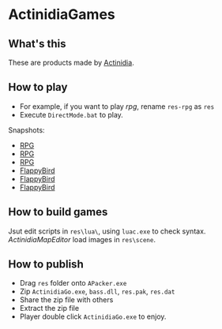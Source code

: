 # ActinidiaGames

## What's this

These are products made by [Actinidia](https://github.com/mooction/Actinidia).

## How to play

* For example, if you want to play *rpg*, rename `res-rpg` as `res` 
* Execute `DirectMode.bat` to play.

Snapshots:
* [RPG](http://7nas1f.com1.z0.glb.clouddn.com/actinidia_prev1.png)
* [RPG](http://7nas1f.com1.z0.glb.clouddn.com/actinidia_prev2.png)
* [RPG](http://7nas1f.com1.z0.glb.clouddn.com/actinidia_prev3.png)
* [FlappyBird](http://7nas1f.com1.z0.glb.clouddn.com/flappybird-1.png)
* [FlappyBird](http://7nas1f.com1.z0.glb.clouddn.com/flappybird-2.png)
* [FlappyBird](http://7nas1f.com1.z0.glb.clouddn.com/flappybird-3.png)

## How to build games

Jsut edit scripts in `res\lua\`, using `luac.exe` to check syntax.
*ActinidiaMapEditor* load images in `res\scene`.

## How to publish

* Drag `res` folder onto `APacker.exe`
* Zip `ActinidiaGo.exe`, `bass.dll`, `res.pak`, `res.dat`
* Share the zip file with others
* Extract the zip file
* Player double click `ActinidiaGo.exe` to enjoy.
